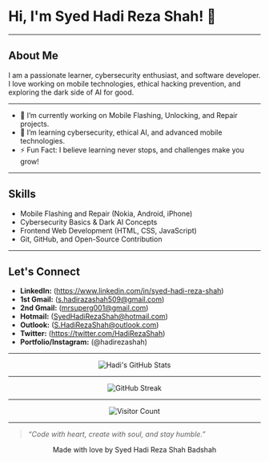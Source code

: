 # Hi, **I'm Syed Hadi Reza Shah! 👋**

---

## About Me
I am a passionate learner, cybersecurity enthusiast, and software developer.  
I love working on mobile technologies, ethical hacking prevention, and exploring the dark side of AI for good.

---

- 🔭 I’m currently working on Mobile Flashing, Unlocking, and Repair projects.
- 🌱 I’m learning cybersecurity, ethical AI, and advanced mobile technologies.
- ⚡ Fun Fact: I believe learning never stops, and challenges make you grow!

---

## Skills
- Mobile Flashing and Repair (Nokia, Android, iPhone)
- Cybersecurity Basics & Dark AI Concepts
- Frontend Web Development (HTML, CSS, JavaScript)
- Git, GitHub, and Open-Source Contribution

---

## Let's Connect
- **LinkedIn:** (https://www.linkedin.com/in/syed-hadi-reza-shah)
- **1st Gmail:** (s.hadirazashah509@gmail.com)
- **2nd Gmail:** (mrsuperg001@gmail.com)
- **Hotmail:** (SyedHadiRezaShah@hotmail.com)
- **Outlook:** (S.HadiRezaShah@outlook.com)
- **Twitter:** (https://twitter.com/HadiRezaShah)
- **Portfolio/Instagram:** (@hadirezashah)

---

<p align="center">
  <img src="https://github-readme-stats.vercel.app/api?username=HadiRezaShah&show_icons=true&theme=radical" alt="Hadi's GitHub Stats" />
</p>

---

<p align="center">
  <img src="https://github-readme-streak-stats.herokuapp.com/?user=HadiRezaShah&theme=radical" alt="GitHub Streak" />
</p>

---

<p align="center">
  <img src="https://visitor-badge.laobi.icu/badge?page_id=HadiRezaShah" alt="Visitor Count" />
</p>

---

> *“Code with heart, create with soul, and stay humble.”*

<p align="center">Made with love by Syed Hadi Reza Shah Badshah</p>
